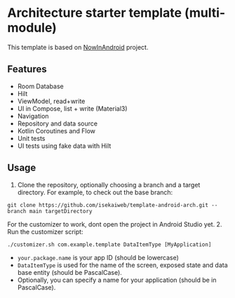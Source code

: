 Architecture starter template (multi-module)
==================

This template is based on [NowInAndroid](https://github.com/android/nowinandroid) project.

    
## Features

* Room Database
* Hilt
* ViewModel, read+write
* UI in Compose, list + write (Material3)
* Navigation
* Repository and data source
* Kotlin Coroutines and Flow
* Unit tests
* UI tests using fake data with Hilt

## Usage

1. Clone the repository, optionally choosing a branch and a target directory. For example, to check out the base branch:

```
git clone https://github.com/isekaiweb/template-android-arch.git --branch main targetDirectory
```
For the customizer to work, dont open the project in Android Studio yet.
2. Run the customizer script:

```
./customizer.sh com.example.template DataItemType [MyApplication]
```

* `your.package.name` is your app ID (should be lowercase)
* `DataItemType` is used for the name of the screen, exposed state and data base entity
  (should be PascalCase).
* Optionally, you can specify a name for your application (should be in PascalCase).
